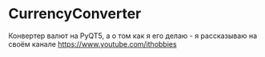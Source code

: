 # CurrencyConverter
Конвертер валют на PyQT5, а о том как я его делаю - я рассказываю на своём канале https://www.youtube.com/ithobbies
